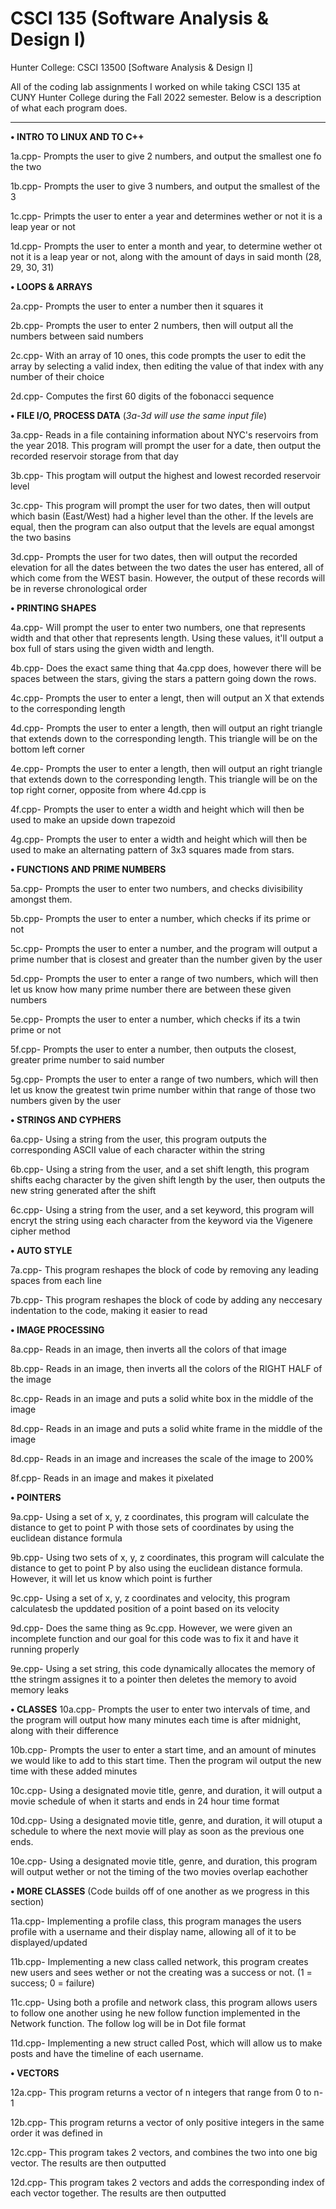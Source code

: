 # CSCI 135 (Software Analysis & Design I)

Hunter College: CSCI 13500 [Software Analysis & Design I]

All of the coding lab assignments I worked on while taking CSCI 135 at CUNY Hunter College during the Fall 2022 semester. Below is a description of what each program does.
____________________________________________________________________________________________________________________________________________________________
**• INTRO TO LINUX AND TO C++**

  1a.cpp- Prompts the user to give 2 numbers, and output the smallest one fo the two
  
  1b.cpp- Prompts the user to give 3 numbers, and output the smallest of the 3
  
  1c.cpp- Primpts the user to enter a year and determines wether or not it is a leap year or not
  
  1d.cpp- Prompts the user to enter a month and year, to determine wether ot not it is a leap year or not, along with the amount of days in said month (28, 29, 30, 31)
  

**• LOOPS & ARRAYS**

  2a.cpp- Prompts the user to enter a number then it squares it
  
  2b.cpp- Prompts the user to enter 2 numbers, then will output all the numbers between said numbers
  
  2c.cpp- With an array of 10 ones, this code prompts the user to edit the array by selecting a valid index, then editing the value of that index with any number of their choice
  
  2d.cpp- Computes the first 60 digits of the fobonacci sequence

**• FILE I/O, PROCESS DATA** (_3a-3d will use the same input file_)

  3a.cpp- Reads in a file containing information about NYC's reservoirs from the year 2018. This program will prompt the user for a date, then output the recorded reservoir storage from that day
  
  3b.cpp- This progtam will output the highest and lowest recorded reservoir level
  
  3c.cpp- This program will prompt the user for two dates, then will output which basin (East/West) had a higher level than the other. If the levels are equal, then the program can also output that the levels are equal amongst the two basins
  
  3d.cpp- Prompts the user for two dates, then will output the recorded elevation for all the dates between the two dates the user has entered, all of which come from the WEST basin. However, the output of these records will be in reverse chronological order

**• PRINTING SHAPES**

  4a.cpp- Will prompt the user to enter two numbers, one that represents width and that other that represents length. Using these values, it'll output a box full of stars using the given width and length.
  
  4b.cpp- Does the exact same thing that 4a.cpp does, however there will be spaces between the stars, giving the stars a pattern going down the rows.
  
  4c.cpp- Prompts the user to enter a lengt, then will output an X that extends to the corresponding length
  
  4d.cpp- Prompts the user to enter a length, then will output an right triangle that extends down to the corresponding length. This triangle will be on the bottom left corner
  
  4e.cpp- Prompts the user to enter a length, then will output an right triangle that extends down to the corresponding length. This triangle will be on the top right corner, opposite from where 4d.cpp is
  
  4f.cpp- Prompts the user to enter a width and height which will then be used to make an upside down trapezoid
  
  4g.cpp- Prompts the user to enter a width and height which will then be used to make an alternating pattern of 3x3 squares made from stars.

**• FUNCTIONS AND PRIME NUMBERS**

  5a.cpp- Prompts the user to enter two numbers, and checks divisibility amongst them.
  
  5b.cpp- Prompts the user to enter a number, which checks if its prime or not
  
  5c.cpp- Prompts the user to enter a number, and the program will output a prime number that is closest and greater than the number given by the user
  
  5d.cpp- Prompts the user to enter a range of two numbers, which will then let us know how many prime number there are between these given numbers
  
  5e.cpp- Prompts the user to enter a number, which checks if its a twin prime or not
  
  5f.cpp- Prompts the user to enter a number, then outputs the closest, greater prime number to said number
  
  5g.cpp- Prompts the user to enter a range of two numbers, which will then let us know the greatest twin prime number within that range of those two numbers given by the user

**• STRINGS AND CYPHERS**

  6a.cpp- Using a string from the user, this program outputs the corresponding ASCII value of each character within the string
  
  6b.cpp- Using a string from the user, and a set shift length, this program shifts eachg character by the given shift length by the user, then outputs the new string generated after the shift
  
  6c.cpp- Using a string from the user, and a set keyword, this program will encryt the string using each character from the keyword via the Vigenere cipher method
  
**• AUTO STYLE**

  7a.cpp- This program reshapes the block of code by removing any leading spaces from each line
  
  7b.cpp- This program reshapes the block of code by adding any neccesary indentation to the code, making it easier to read

**• IMAGE PROCESSING**

  8a.cpp- Reads in an image, then inverts all the colors of that image
  
  8b.cpp- Reads in an image, then inverts all the colors of the RIGHT HALF of the image
  
  8c.cpp- Reads in an image and puts a solid white box in the middle of the image
  
  8d.cpp- Reads in an image and puts a solid white frame in the middle of the image
  
  8d.cpp- Reads in an image and increases the scale of the image to 200%
  
  8f.cpp- Reads in an image and makes it pixelated

**• POINTERS**

  9a.cpp- Using a set of x, y, z coordinates, this program will calculate the distance to get to point P with those sets of coordinates by using the euclidean distance formula
  
  9b.cpp- Using two sets of x, y, z coordinates, this program will calculate the distance to get to point P by also using the euclidean distance formula. However, it will let us know which point is further
  
  9c.cpp- Using a set of x, y, z coordinates and velocity, this program calculatesb the upddated position of a point based on its velocity
  
  9d.cpp- Does the same thing as 9c.cpp. However, we were given an incomplete function and our goal for this code was to fix it and have it running properly
  
  9e.cpp- Using a set string, this code dynamically allocates the memory of tthe stringm assignes it to a pointer then deletes the memory to avoid memory leaks

**• CLASSES**
  10a.cpp- Prompts the user to enter two intervals of time, and the program will output how many minutes each time is after midnight, along with their difference

  10b.cpp- Prompts the user to enter a start time, and an amount of minutes we would like to add to this start time. Then the program wil output the new time with these added minutes

  10c.cpp- Using a designated movie title, genre, and duration, it will output a movie schedule of when it starts and ends in 24 hour time format

  10d.cpp- Using a designated movie title, genre, and duration, it will otuput a schedule to where the next movie will play as soon as the previous one ends.

  10e.cpp- Using a designated movie title, genre, and duration, this program will output wether or not the timing of the two movies overlap eachother

**• MORE CLASSES** (Code builds off of one another as we progress in this section)

  11a.cpp- Implementing a profile class, this program manages the users profile with a username and their display name, allowing all of it to be displayed/updated

  11b.cpp- Implementing a new class called network, this program creates new users and sees wether or not the creating was a success or not. (1 = success; 0 = failure)

  11c.cpp- Using both a profile and network class, this program allows users to follow one another using he new follow function implemented in the Network function. The follow log will be in Dot file format
  
  11d.cpp- Implementing a new struct called Post, which will allow us to make posts and have the timeline of each username.

**• VECTORS**

  12a.cpp- This program returns a vector of n integers that range from 0 to n-1

  12b.cpp- This program returns a vector of only positive integers in the same order it was defined in

  12c.cpp- This program takes 2 vectors, and combines the two into one big vector. The results are then outputted

  12d.cpp- This program takes 2 vectors and adds the corresponding index of each vector together. The results are then outputted

